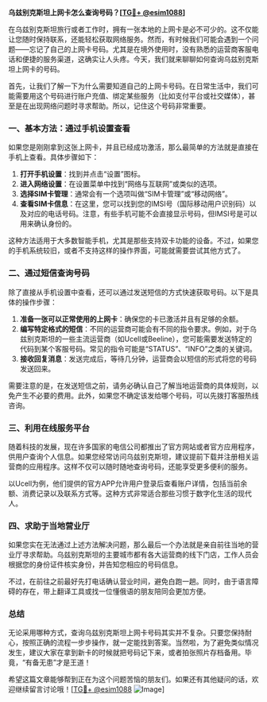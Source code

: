 **乌兹别克斯坦上网卡怎么查询号码？[[TG💪+ @esim1088](https://t.me/s/esim1088)]**

在乌兹别克斯坦旅行或者工作时，拥有一张本地的上网卡是必不可少的。这不仅能让您随时保持联系，还能轻松获取网络服务。然而，有时候我们可能会遇到一个问题——忘记了自己的上网卡号码。尤其是在境外使用时，没有熟悉的运营商客服电话和便捷的服务渠道，这确实让人头疼。今天，我们就来聊聊如何查询乌兹别克斯坦上网卡的号码。

首先，让我们了解一下为什么需要知道自己的上网卡号码。在日常生活中，我们可能需要用这个号码进行账户充值、绑定某些服务（比如支付平台或社交媒体），甚至是在出现网络问题时寻求帮助。所以，记住这个号码非常重要。

### 一、基本方法：通过手机设置查看

如果您是刚刚拿到这张上网卡，并且已经成功激活，那么最简单的方法就是直接在手机上查看。具体步骤如下：

1. **打开手机设置**：找到并点击“设置”图标。
2. **进入网络设置**：在设置菜单中找到“网络与互联网”或类似的选项。
3. **选择SIM卡管理**：通常会有一个选项叫做“SIM卡管理”或“移动网络”。
4. **查看SIM卡信息**：在这里，您可以找到您的IMSI号（国际移动用户识别码）以及对应的电话号码。注意，有些手机可能不会直接显示号码，但IMSI号是可以用来确认身份的。

这种方法适用于大多数智能手机，尤其是那些支持双卡功能的设备。不过，如果您的手机系统较旧，或者不支持这样的操作界面，可能就需要尝试其他方式了。

### 二、通过短信查询号码

除了直接从手机设置中查看，还可以通过发送短信的方式快速获取号码。以下是具体的操作步骤：

1. **准备一张可以正常使用的上网卡**：确保您的卡已激活并且有足够的余额。
2. **编写特定格式的短信**：不同的运营商可能会有不同的指令要求。例如，对于乌兹别克斯坦的一些主流运营商（如Ucell或Beeline），您可能需要发送特定的代码到某个客服号码。常见的指令可能是“STATUS”、“INFO”之类的关键词。
3. **接收回复消息**：发送完成后，等待几分钟，运营商会以短信的形式将您的号码发送回来。

需要注意的是，在发送短信之前，请务必确认自己了解当地运营商的具体规则，以免产生不必要的费用。此外，如果您不确定该发给哪个号码，可以先拨打客服热线咨询。

### 三、利用在线服务平台

随着科技的发展，现在许多国家的电信公司都推出了官方网站或者官方应用程序，供用户查询个人信息。如果您经常访问乌兹别克斯坦，建议提前下载并注册相关运营商的应用程序。这样不仅可以随时随地查询号码，还能享受更多便利的服务。

以Ucell为例，他们提供的官方APP允许用户登录后查看账户详情，包括当前余额、消费记录以及联系方式等。这种方式非常适合那些习惯于数字化生活的现代人。

### 四、求助于当地营业厅

如果您实在无法通过上述方法解决问题，那么最后一个办法就是亲自前往当地的营业厅寻求帮助。乌兹别克斯坦的主要城市都有各大运营商的线下门店，工作人员会根据您的身份证件核实身份，并告知您相应的号码信息。

不过，在前往之前最好先打电话确认营业时间，避免白跑一趟。同时，由于语言障碍的存在，带上翻译工具或找一位懂俄语的朋友陪同会更加方便。

### 总结

无论采用哪种方式，查询乌兹别克斯坦上网卡号码其实并不复杂。只要您保持耐心，按照正确的流程一步步操作，就一定能找到答案。当然啦，为了避免类似情况发生，建议大家在拿到新卡的时候就把号码记下来，或者拍张照片存档备用。毕竟，“有备无患”才是王道！

希望这篇文章能够帮到正在为这个问题苦恼的朋友们。如果还有其他疑问的话，欢迎继续留言讨论哦！[[TG💪+ @esim1088](https://t.me/s/esim1088) ![Image](https://i.postimg.cc/4NQfJmqS/Snipaste-2025-05-13-00-14-12.png)]
